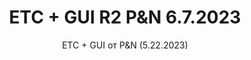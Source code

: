 <h1 style="text-align:center">ETC + GUI R2 P&N 6.7.2023</h1>

<p style="text-align:center">ETC + GUI от P&N (5.22.2023)</p>



<p>&nbsp;</p>
